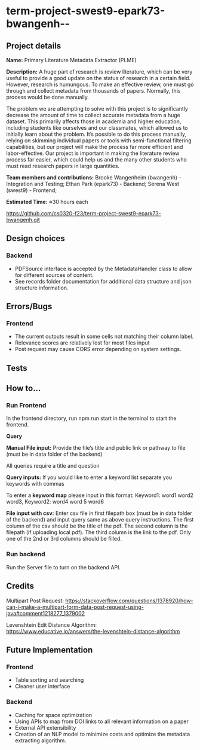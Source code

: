 # term-project-swest9-epark73-bwangenh--

## Project details
**Name:** Primary Literature Metadata Extractor (PLME)

**Description:** A huge part of research is review literature, which can be very useful to provide a
good update on the status of research in a certain field. However, research is humungous. To make an
effective review, one must go through and collect metadata from thousands of papers. Normally, this 
process would be done manually.

The problem we are attempting to solve with this project is to significantly decrease the amount of 
time to collect accurate metadata from a huge dataset. This primarily affects those in academia and 
higher education, including students like ourselves and our classmates, which allowed us to initially 
learn about the problem. It’s possible to do this process manually, relying on skimming individual papers 
or tools with semi-functional filtering capabilities, but our project will make the process far more 
efficient and labor-effective. Our project is important in making the literature review process far 
easier, which could help us and the many other students who must read research papers in large quantities.

**Team members and contributions:**
Brooke Wangenheim (bwangenh) - Integration and Testing; 
Ethan Park (epark73) - Backend;
Serena West (swest9) - Frontend;

**Estimated Time:** ≈30 hours each

https://github.com/cs0320-f23/term-project-swest9-epark73-bwangenh.git

## Design choices
### Backend
- PDFSource interface is accepted by the MetadataHandler class to allow for different sources of 
  content.
- See records folder documentation for additional data structure and json structure information.

## Errors/Bugs
### Frontend
- The current outputs result in some cells not matching their column label. 
- Relevance scores are relatively lost for most files input
- Post request may cause CORS error depending on system settings.

## Tests


## How to…
### Run Frontend
In the frontend directory, run npm run start in the terminal to start the frontend.

**Query**

**Manual File input:**
Provide the file’s title and public link or pathway to file (must be in data folder of the backend)

All queries require a title and question

**Query inputs:**
If you would like to enter a keyword list separate you keywords with commas

To enter a **keyword map** please input in this format:
Keyword1: word1 word2 word3, Keyword2: word4 word 5 word6

**File input with csv:**
Enter csv file in first filepath box (must be in data folder of the backend) and input query same as above query
instructions. The first column of the csv should be the title of the pdf. The second column is 
the filepath (if uploading local pdf). The third column is the link to the pdf. Only one of the 2nd or 3rd columns should be filled.

### Run backend
Run the Server file to turn on the backend API.

## Credits
Multipart Post Request: 
https://stackoverflow.com/questions/1378920/how-can-i-make-a-multipart-form-data-post-request-using-java#comment1218277_1379002

Levenshtein Edit Distance Algorithm:
https://www.educative.io/answers/the-levenshtein-distance-algorithm

## Future Implementation
### Frontend
- Table sorting and searching
- Cleaner user interface
### Backend
- Caching for space optimization
- Using APIs to map from DOI links to all relevant information on a paper
- External API extensibility
- Creation of an NLP model to minimize costs and optimize the metadata extracting algorithm.